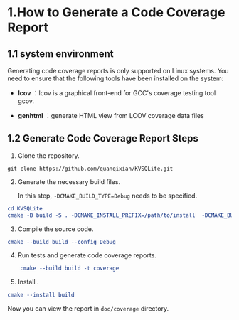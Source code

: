 # 1.How to Generate a Code Coverage Report

## 1.1 system environment

Generating code coverage reports is only supported on Linux systems. You need to ensure that the following tools have been installed on the system:

- **lcov** ：lcov is a graphical front-end for GCC's coverage testing tool gcov.

- **genhtml** ：generate HTML view from LCOV coverage data files

## 1.2 Generate Code Coverage Report Steps

1. Clone the repository. 

```shell
git clone https://github.com/quanqixian/KVSQLite.git
```

2. Generate the necessary build files. 

   In this step, ` -DCMAKE_BUILD_TYPE=Debug ` needs to be specified. 

```cmake
cd KVSQLite
cmake -B build -S . -DCMAKE_INSTALL_PREFIX=/path/to/install  -DCMAKE_BUILD_TYPE=Debug 
```

3. Compile the source code. 

```cmake
cmake --build build --config Debug
```

4. Run tests and generate code coverage reports. 

```cmake
    cmake --build build -t coverage
```

5. Install . 

```cmake
cmake --install build
```

Now you can view the report in `doc/coverage` directory.


